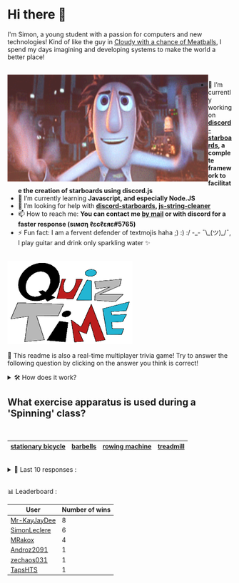 # Hi there 👋

I'm Simon, a young student with a passion for computers and new technologies!
Kind of like the guy in [Cloudy with a chance of Meatballs](https://www.youtube.com/watch?v=dQw4w9WgXcQ), I spend my days imagining and developing systems to make the world a better place!

<br>

<img width="450" height="240" src="./assets/cloudyWithAChanceOfMeatBalls.gif" align=left>

- 🔭 I’m currently working on **[discord-starboards](https://github.com/SimonLeclere/discord-starboards), a complete framework to facilitate the creation of starboards using discord.js**
- 🌱 I’m currently learning **Javascript, and especially Node.JS**
- 🤔 I’m looking for help with **[discord-starboards](https://github.com/SimonLeclere/discord-starboards), [js-string-cleaner](https://github.com/SimonLeclere/Js-String-Cleaner)**
- 📫 How to reach me: **You can contact me [by mail](mailto:simon-leclere@orange.fr) or with discord for a faster response (sιмση ℓεcℓεяε#5765)**
- ⚡ Fun fact: I am a fervent defender of textmojis haha ;) :) :/ -\_- ¯\\\_(ツ)\_/¯, I play guitar and drink only sparkling water ✨

<br>

<img width="280" height="187" src="./assets/quizTime.gif">

<br>

🎲 This readme is also a real-time multiplayer trivia game! Try to answer the following question by clicking on the answer you think is correct!
<details>
  <summary>🛠️ How does it work?</summary>
  Each answer is a link to a pre-filled issue. When you press "Submit new issue", it triggers a Github action workflow that compares your answer with the correct answer, finds a new question and updates the readme.md file. Not bad huh?! This whole process only takes about 20 seconds!
</details>

## What exercise apparatus is used during a 'Spinning' class?

<br>

| [stationary bicycle](https://github.com/SimonLeclere/SimonLeclere/issues/new?title=quiz%7C4939%7Cstationary%20bicycle&body=Just%20click%20'Submit%20new%20issue'.) | [barbells](https://github.com/SimonLeclere/SimonLeclere/issues/new?title=quiz%7C4939%7Cbarbells&body=Just%20click%20'Submit%20new%20issue'.) | [rowing machine](https://github.com/SimonLeclere/SimonLeclere/issues/new?title=quiz%7C4939%7Crowing%20machine&body=Just%20click%20'Submit%20new%20issue'.) | [treadmill](https://github.com/SimonLeclere/SimonLeclere/issues/new?title=quiz%7C4939%7Ctreadmill&body=Just%20click%20'Submit%20new%20issue'.) |
| - | - | - | - | 

<br>

<details>
  <summary>📒 Last 10 responses :</summary>

- **MRakox** answered **Polly Finn** to `In the novel 'The Adventures of Tom Sawyer' what is the name of Tom's sweetheart?` (Wrong answer)
- **MRakox** answered **Bazooka** to `In the "Worms" series of video games, which of these weapons is affected by wind?` (Good answer)
- **MRakox** answered **Gallbladder** to `Which of these body parts contains the islets of Langerhans?` (Wrong answer)
- **MRakox** answered **hoot** to `Which of these sounds is commonly associated with owls?` (Good answer)
- **MRakox** answered **bark** to `Which of these sounds is commonly associated with owls?` (Wrong answer)
- **SimonLeclere** answered **Street Fighter** to `Which of these game franchises were made by Namco?` (Wrong answer)
- **SimonLeclere** answered **Fermented Black Beans** to `In Rome, which of these ingredients is used to flavour ciabatta bread?` (Wrong answer)
- **TapsHTS** answered **False** to `There is a Donald Trump Board Game, which was made in 1989.` (Wrong answer)
- **TapsHTS** answered **True** to `The song Scatman&#039;s World was released after Scatman (Ski-Ba-Bop-Ba-Dop-Bop).` (Good answer)
- **SimonLeclere** answered **Jim Morrison** to `Which of these singers referred to himself as “the Lizard King”?` (Good answer)

</details>

<br>

📊 Leaderboard :

| User | Number of wins |
|-|-|
| [Mr-KayJayDee](https://github.com/Mr-KayJayDee) | 8 |
| [SimonLeclere](https://github.com/SimonLeclere) | 6 |
| [MRakox](https://github.com/MRakox) | 4 |
| [Androz2091](https://github.com/Androz2091) | 1 |
| [zechaos031](https://github.com/zechaos031) | 1 |
| [TapsHTS](https://github.com/TapsHTS) | 1 |